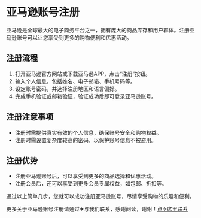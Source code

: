 # 亚马逊账号注册

亚马逊是全球最大的电子商务平台之一，拥有庞大的商品库存和用户群体。注册亚马逊账号可以让您享受到更多的购物便利和优惠活动。

## 注册流程
1. 打开亚马逊官方网站或下载亚马逊APP，点击“注册”按钮。
2. 输入个人信息，包括姓名、电子邮箱、手机号码等。
3. 设定账号密码，并选择注册地区和语言偏好。
4. 完成手机验证或邮箱验证，验证成功后即可登录亚马逊账号。

## 注册注意事项
- 注册时需提供真实有效的个人信息，确保账号安全和购物权益。
- 注册时需设置复杂度较高的密码，以保护账号信息不被盗用。

## 注册优势
- 注册亚马逊账号后，可以享受到更多的商品选择和优惠活动。
- 注册会员后，还可以享受到更多会员专属权益，如包邮、折扣等。

通过以上简单几步，您就可以成功注册亚马逊账号，尽情享受购物的乐趣和便利。

更多关于亚马逊账号注册请通过✈与我们联系，感谢阅读，谢谢！[点✈这里联系](https://w.k02.cc)